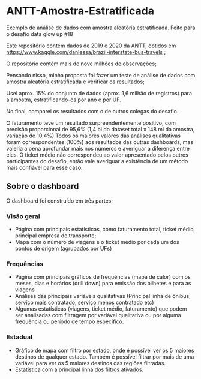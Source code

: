 # ANTT-Amostra-Estratificada

Exemplo de análise de dados com amostra aleatória estratificada. Feito para o desafio data glow up #18

Este repositório contém dados de 2019 e 2020 da ANTT, obtidos em https://www.kaggle.com/danlessa/brazil-interstate-bus-travels ;

O repositório contém mais de nove milhões de observações;

Pensando nisso, minha proposta foi fazer um teste de análise de dados com amostra aleatória estratificada e verificar os resultados;

Usei aprox. 15% do conjunto de dados (aprox. 1,6 milhão de registros) para a amostra, estratificando-os por ano e por UF.

No final, comparei os resultados com o de outros colegas do desafio.

O faturamento teve um resultado surpreendentemente positivo, com precisão proporcional de 95,6% (1,4 bi do dataset total x 148 mi da amostra, variação de 10.4%)
Todos os maiores valores das análises qualitativas foram correspondentes (100%) aos resultados das outras dashboards, mas valeria a pena aprofundar mais nos números e averiguar a diferença entre eles.
O ticket médio não correspondeu ao valor apresentado pelos outros participantes do desafio, então vale averiguar a existência de um método mais confiável para esse caso.

## Sobre o dashboard

O dashboard foi construído em três partes:

### Visão geral

* Página com principais estatísticas, como faturamento total, ticket médio, principal empresa de transporte;
* Mapa com o número de viagens e o ticket médio por cada um dos pontos de origem (agrupados por UFs)

### Frequências

* Página com principais gráficos de frequências (mapa de calor) com os meses, dias e horários (drill down) para emissão dos bilhetes e para as viagens
* Análises das principais variáveis qualitativas (Principal linha de ônibus, serviço mais contratado, serviço menos contratado etc)
* Algumas estatísticas (viagens, ticket médio, faturamento) que podem ser analisadas com filtragem por variável qualitativa ou por alguma frequência ou período de tempo específico.

### Estadual

* Gráfico de mapa com filtro por estado, onde é possível ver os 5 maiores destinos de qualquer estado. Também é possível filtrar por mais de uma variável para ver os 5 maiores destinos das regiões filtradas.
* Estatística com a principal linha dos filtros ativados.
